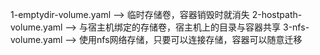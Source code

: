 1-emptydir-volume.yaml --> 临时存储卷，容器销毁时就消失
2-hostpath-volume.yaml --> 与宿主机绑定的存储卷，宿主机上的目录与容器共享
3-nfs-volume.yaml --> 使用nfs网络存储，只要可以连接存储，容器可以随意迁移
